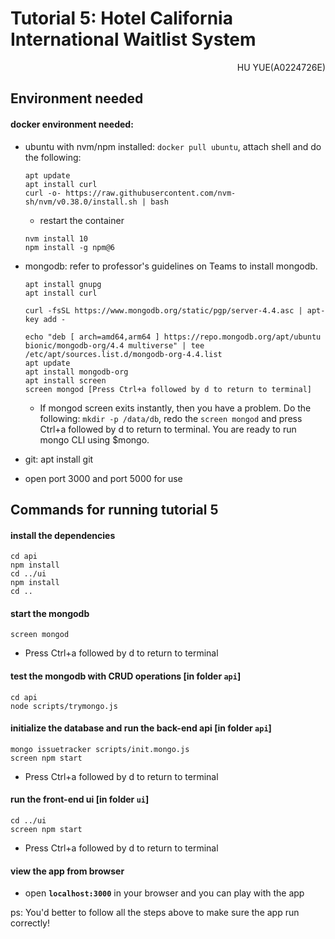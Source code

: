# Tutorial 5: Hotel California International Waitlist System

<p align="right">HU YUE(A0224726E)</p>

## Environment needed
#### docker environment needed:

- ubuntu with nvm/npm installed: `docker pull ubuntu`, attach shell and do the following:
    ```
    apt update
    apt install curl
    curl -o- https://raw.githubusercontent.com/nvm-sh/nvm/v0.38.0/install.sh | bash 
    ```
    - restart the container
    ```
    nvm install 10
    npm install -g npm@6
    ```
- mongodb: refer to professor's guidelines on Teams to install mongodb.
    ```
    apt install gnupg
    apt install curl

    curl -fsSL https://www.mongodb.org/static/pgp/server-4.4.asc | apt-key add -

    echo "deb [ arch=amd64,arm64 ] https://repo.mongodb.org/apt/ubuntu bionic/mongodb-org/4.4 multiverse" | tee /etc/apt/sources.list.d/mongodb-org-4.4.list 
    apt update
    apt install mongodb-org
    apt install screen
    screen mongod [Press Ctrl+a followed by d to return to terminal]
    ```
    - If mongod screen exits instantly, then you have a problem. Do the following: `mkdir -p /data/db`, redo the `screen mongod` and press Ctrl+a followed by d to return to terminal. You are ready to run mongo CLI using $mongo.

- git: apt install git

- open port 3000 and port 5000 for use

## Commands for running tutorial 5
#### install the dependencies
```
cd api
npm install
cd ../ui
npm install
cd ..
```
#### start the mongodb
```
screen mongod
```
- Press Ctrl+a followed by d to return to terminal
#### test the mongodb with CRUD operations [in folder `api`]
```
cd api
node scripts/trymongo.js
```
#### initialize the database and run the back-end api [in folder `api`]
```
mongo issuetracker scripts/init.mongo.js
screen npm start
```
- Press Ctrl+a followed by d to return to terminal
#### run the front-end ui [in folder `ui`]
```
cd ../ui
screen npm start
```
- Press Ctrl+a followed by d to return to terminal   
#### view the app from browser
- open **`localhost:3000`** in your browser and you can play with the app
  
ps: You'd better to follow all the steps above to make sure the app run correctly!